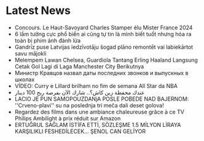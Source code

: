 # Latest News
-  Concours. Le Haut-Savoyard Charles Stamper élu Mister France 2024
-  6 lầm tưởng cực phổ biến ai cũng tự tin là mình biết tuốt nhưng hóa ra toàn bị phim ảnh đánh lừa
-  Gandrīz puse Latvijas iedzīvotāju šogad plāno remontēt vai labiekārtot savu mājokli
-  Melempem Lawan Chelsea, Guardiola Tantang Erling Haaland Langsung Cetak Gol Lagi di Laga Manchester City Berikutnya
-  Министр Кравцов назвал даты последних звонков и выпускных в школах
-  VÍDEO: Curry e Lillard brilham no fim de semana All Star da NBA
-  عندك محفظة زين كاش؟.. شارك الآن بفرصة ربح 100 دينار
-  LACIO JE PUN SAMOPOUZDANjA POSLE POBEDE NAD BAJERNOM: ''Crveno-plavi'' su na poslednja tri meča dali deset golova!
-  Regardez des films dans une ambiance chaleureuse grâce à ce TV Philips Ambilight à prix réduit sur Amazon
-  ERTUĞRUL SAĞLAM İSTİFA ETTİ, SÖZLEŞME 1.5 MİLYON LİRAYA KARŞILIKLI FESHEDİLECEK… ŞENOL CAN GELİYOR
